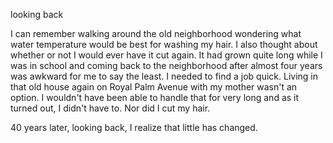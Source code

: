 looking back

I can remember walking around the old neighborhood wondering what water temperature would be best for washing my hair. I also thought about whether or not I would ever have it cut again. It had grown quite long while I was in school and coming back to the neighborhood after almost four years was awkward for me to say the least. I needed to find a job quick. Living in that old house again on Royal Palm Avenue with my mother wasn't an option. I wouldn't have been able to handle that for very long and as it turned out, I didn't have to. Nor did I cut my hair.

40 years later, looking back, I realize that little has changed.